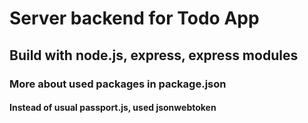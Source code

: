# Server backend for Todo App

## Build with node.js, express, express modules

### More about used packages in package.json

#### Instead of usual passport.js, used jsonwebtoken

